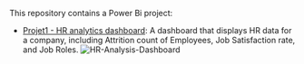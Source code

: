 This repository contains a Power Bi project:

- [Projet1 - HR analytics dashboard](https://github.com/imenbkr/Power-Bi-dashboards/tree/main/Projet1%20-%20HR%20analytics%20dashboard): A dashboard that displays HR data for a company, including Attrition count of Employees, Job Satisfaction rate, and Job Roles.
  ![HR-Analysis-Dashboard](https://user-images.githubusercontent.com/104791884/227393478-6a0d75ab-b6e8-41ef-8894-7ea529191153.jpg)